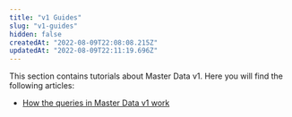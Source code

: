```yaml
---
title: "v1 Guides"
slug: "v1-guides"
hidden: false
createdAt: "2022-08-09T22:08:08.215Z"
updatedAt: "2022-08-09T22:11:19.696Z"
---
```

This section contains tutorials about Master Data v1. Here you will find the following articles:

- [How the queries in Master Data v1 work](https://developers.vtex.com/vtex-rest-api/docs/how-the-queries-in-master-data-v1-work)
